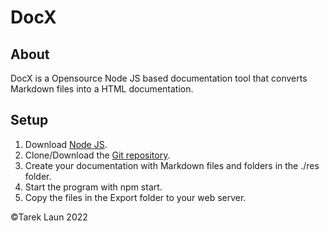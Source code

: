 # DocX

## About
DocX is a Opensource Node JS based documentation tool that converts Markdown files into a HTML documentation.

## Setup

1. Download [Node JS](https://nodejs.org).
2. Clone/Download the [Git repository](https://github.com/Tarek-Laun/DocX).
3. Create your documentation with Markdown files and folders in the ./res folder.
4. Start the program with npm start.
5. Copy the files in the Export folder to your web server.

©Tarek Laun 2022